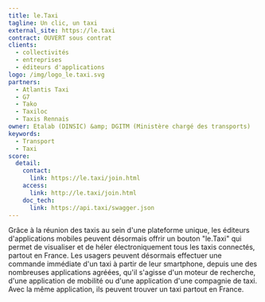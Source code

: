 ```yaml
---
title: le.Taxi
tagline: Un clic, un taxi
external_site: https://le.taxi
contract: OUVERT sous contrat
clients:
  - collectivités
  - entreprises
  - éditeurs d'applications
logo: /img/logo_le.taxi.svg
partners:
  - Atlantis Taxi
  - G7
  - Tako
  - Taxiloc
  - Taxis Rennais
owner: Etalab (DINSIC) &amp; DGITM (Ministère chargé des transports)
keywords:
  - Transport
  - Taxi
score:
  detail:
    contact:
      link: https://le.taxi/join.html
    access:
      link: http://le.taxi/join.html
    doc_tech:
      link: https://api.taxi/swagger.json
---
```


Grâce à la réunion des taxis au sein d'une plateforme unique, les éditeurs d'applications mobiles peuvent désormais offrir un bouton "le.Taxi" qui permet de visualiser et de héler électroniquement tous les taxis connectés, partout en France. Les usagers peuvent désormais effectuer une commande immédiate d'un taxi à partir de leur smartphone, depuis une des nombreuses applications agréées, qu'il s'agisse d'un moteur de recherche, d'une application de mobilité ou d'une application d'une compagnie de taxi. Avec la même application, ils peuvent trouver un taxi partout en France.

